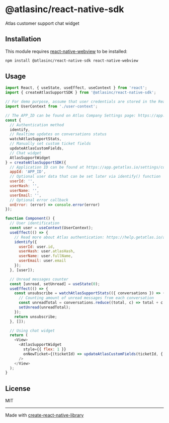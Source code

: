 # @atlasinc/react-native-sdk

Atlas customer support chat widget

## Installation

This module requires [react-native-webview](https://www.npmjs.com/package/react-native-webview) to be installed:

```sh
npm install @atlasinc/react-native-sdk react-native-webview
```

## Usage

```js
import React, { useState, useEffect, useContext } from 'react';
import { createAtlasSupportSDK } from '@atlasinc/react-native-sdk';

// For demo purpose, assume that user credentials are stored in the React context
import UserContext from './user-context';

// The APP_ID can be found on Atlas Company Settings page: https://app.getatlas.io/settings/company
const {
  // Authentication method
  identify,
  // Realtime updates on conversations status
  watchAtlasSupportStats,
  // Manually set custom ticket fields
  updateAtlasCustomFields,
  // Chat widget
  AtlasSupportWidget
} = createAtlasSupportSDK({
  // Application ID can be found at https://app.getatlas.io/settings/company
  appId: 'APP_ID',
  // Optional user data that can be set later via identify() function
  userId: '',
  userHash: '',
  userName: '',
  userEmail: '',
  // Optional error callback
  onError: (error) => console.error(error)
});

function Component() {
  // User identification
  const user = useContext(UserContext);
  useEffect(() => {
    // Read more about Atlas authentication: https://help.getatlas.io/articles/620722-user-authentication
    identify({
      userId: user.id,
      userHash: user.atlasHash,
      userName: user.fullName,
      userEmail: user.email
    });
  }, [user]);

  // Unread messages counter
  const [unread, setUnread] = useState(0);
  useEffect(() => {
    const unsubscribe = watchAtlasSupportStats(({ conversations }) => {
      // Counting amount of unread messages from each conversation
      const unreadTotal = conversations.reduce((total, c) => total + c.unread, 0);
      setUnread(unreadTotal);
    });
    return unsubscribe;
  }, []);

  // Using chat widget
  return (
    <View>
      <AtlasSupportWidget
        style={{ flex: 1 }}
        onNewTicket={(ticketId) => updateAtlasCustomFields(ticketId, { customTicketField: 'value' })}
      />
    </View>
  );
}
```

## License

MIT

---

Made with [create-react-native-library](https://github.com/callstack/react-native-builder-bob)

